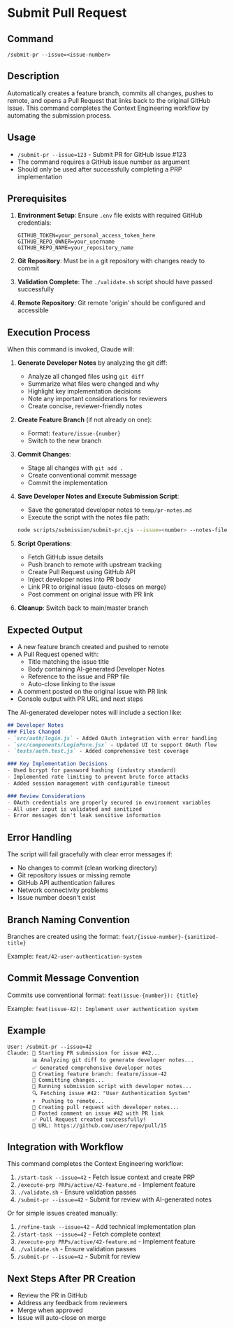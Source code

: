 # Submit Pull Request

## Command

`/submit-pr --issue=<issue-number>`

## Description

Automatically creates a feature branch, commits all changes, pushes to remote, and opens a Pull Request that links back to the original GitHub Issue. This command completes the Context Engineering workflow by automating the submission process.

## Usage

- `/submit-pr --issue=123` - Submit PR for GitHub issue #123
- The command requires a GitHub issue number as argument
- Should only be used after successfully completing a PRP implementation

## Prerequisites

1. **Environment Setup**: Ensure `.env` file exists with required GitHub credentials:

   ```
   GITHUB_TOKEN=your_personal_access_token_here
   GITHUB_REPO_OWNER=your_username
   GITHUB_REPO_NAME=your_repository_name
   ```

2. **Git Repository**: Must be in a git repository with changes ready to commit

3. **Validation Complete**: The `./validate.sh` script should have passed successfully

4. **Remote Repository**: Git remote 'origin' should be configured and accessible

## Execution Process

When this command is invoked, Claude will:

1. **Generate Developer Notes** by analyzing the git diff:
   - Analyze all changed files using `git diff`
   - Summarize what files were changed and why
   - Highlight key implementation decisions
   - Note any important considerations for reviewers
   - Create concise, reviewer-friendly notes

2. **Create Feature Branch** (if not already on one):
   - Format: `feature/issue-{number}`
   - Switch to the new branch

3. **Commit Changes**:
   - Stage all changes with `git add .`
   - Create conventional commit message
   - Commit the implementation

4. **Save Developer Notes and Execute Submission Script**:
   - Save the generated developer notes to `temp/pr-notes.md`
   - Execute the script with the notes file path:
   ```bash
   node scripts/submission/submit-pr.cjs --issue=<number> --notes-file=temp/pr-notes.md
   ```

5. **Script Operations**:
   - Fetch GitHub issue details
   - Push branch to remote with upstream tracking
   - Create Pull Request using GitHub API
   - Inject developer notes into PR body
   - Link PR to original issue (auto-closes on merge)
   - Post comment on original issue with PR link

6. **Cleanup**: Switch back to main/master branch

## Expected Output

- A new feature branch created and pushed to remote
- A Pull Request opened with:
  - Title matching the issue title
  - Body containing AI-generated Developer Notes
  - Reference to the issue and PRP file
  - Auto-close linking to the issue
- A comment posted on the original issue with PR link
- Console output with PR URL and next steps

The AI-generated developer notes will include a section like:

```markdown
## Developer Notes
### Files Changed
- `src/auth/login.js` - Added OAuth integration with error handling
- `src/components/LoginForm.jsx` - Updated UI to support OAuth flow
- `tests/auth.test.js` - Added comprehensive test coverage

### Key Implementation Decisions
- Used bcrypt for password hashing (industry standard)
- Implemented rate limiting to prevent brute force attacks
- Added session management with configurable timeout

### Review Considerations  
- OAuth credentials are properly secured in environment variables
- All user input is validated and sanitized
- Error messages don't leak sensitive information
```

## Error Handling

The script will fail gracefully with clear error messages if:

- No changes to commit (clean working directory)
- Git repository issues or missing remote
- GitHub API authentication failures
- Network connectivity problems
- Issue number doesn't exist

## Branch Naming Convention

Branches are created using the format: `feat/{issue-number}-{sanitized-title}`

Example: `feat/42-user-authentication-system`

## Commit Message Convention

Commits use conventional format: `feat(issue-{number}): {title}`

Example: `feat(issue-42): Implement user authentication system`

## Example

```
User: /submit-pr --issue=42
Claude: 🚀 Starting PR submission for issue #42...
        📊 Analyzing git diff to generate developer notes...
        ✅ Generated comprehensive developer notes
        🌿 Creating feature branch: feature/issue-42
        💾 Committing changes...
        📝 Running submission script with developer notes...
        🔍 Fetching issue #42: "User Authentication System"
        ⬆️  Pushing to remote...
        🔄 Creating pull request with developer notes...
        💬 Posted comment on issue #42 with PR link
        ✅ Pull Request created successfully!
        🔗 URL: https://github.com/user/repo/pull/15
```

## Integration with Workflow

This command completes the Context Engineering workflow:

1. `/start-task --issue=42` - Fetch issue context and create PRP
2. `/execute-prp PRPs/active/42-feature.md` - Implement feature
3. `./validate.sh` - Ensure validation passes
4. `/submit-pr --issue=42` - Submit for review with AI-generated notes

Or for simple issues created manually:
1. `/refine-task --issue=42` - Add technical implementation plan
2. `/start-task --issue=42` - Fetch complete context
3. `/execute-prp PRPs/active/42-feature.md` - Implement feature
4. `./validate.sh` - Ensure validation passes
5. `/submit-pr --issue=42` - Submit for review

## Next Steps After PR Creation

- Review the PR in GitHub
- Address any feedback from reviewers
- Merge when approved
- Issue will auto-close on merge
